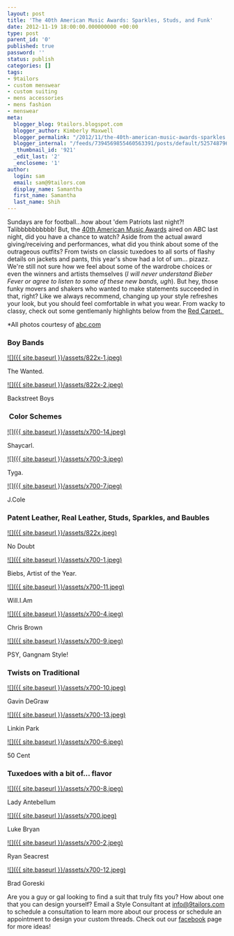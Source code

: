 ```yaml
---
layout: post
title: 'The 40th American Music Awards: Sparkles, Studs, and Funk'
date: 2012-11-19 18:00:00.000000000 +00:00
type: post
parent_id: '0'
published: true
password: ''
status: publish
categories: []
tags:
- 9tailors
- custom menswear
- custom suiting
- mens accessories
- mens fashion
- menswear
meta:
  blogger_blog: 9tailors.blogspot.com
  blogger_author: Kimberly Maxwell
  blogger_permalink: "/2012/11/the-40th-american-music-awards-sparkles.html"
  blogger_internal: "/feeds/7394569855460563391/posts/default/5257487961250399101"
  _thumbnail_id: '921'
  _edit_last: '2'
  _encloseme: '1'
author:
  login: sam
  email: sam@9tailors.com
  display_name: Samantha
  first_name: Samantha
  last_name: Shih
---
```

Sundays are for football...how about 'dem Patriots last night?! Talibbbbbbbbbb! But, the [40th American Music Awards](http://beta.abc.go.com/shows/american-music-awards) aired on ABC last night, did you have a chance to watch? Aside from the actual award giving/receiving and performances, what did you think about some of the outrageous outfits? From twists on classic tuxedoes to all sorts of flashy details on jackets and pants, this year's show had a lot of um... pizazz. We're still not sure how we feel about some of the wardrobe choices or even the winners and artists themselves (_I will never understand Bieber Fever or agree to listen to some of these new bands, ugh_). But hey, those funky movers and shakers who wanted to make statements succeeded in that, right? Like we always recommend, changing up your style refreshes your look, but you should feel comfortable in what you wear. From wacky to classy, check out some gentlemanly highlights below from the [Red Carpet. ](http://beta.abc.go.com/shows/american-music-awards/photos)

*All photos courtesy of [abc.com](http://beta.abc.go.com/shows/american-music-awards)

### Boy Bands

[![]({{ site.baseurl }}/assets/822x-1.jpeg)](http://2.bp.blogspot.com/-n-VMI_34GfI/UKpYxKXMnAI/AAAAAAAABgs/9SeU0H2Nms8/s1600/822x-1.jpeg)

The Wanted.

[![]({{ site.baseurl }}/assets/822x-2.jpeg)](http://1.bp.blogspot.com/-waIbUF0F20Y/UKpYxrz2IWI/AAAAAAAABg0/yX4MDcLRkj0/s1600/822x-2.jpeg)

Backstreet Boys

###  Color Schemes

[![]({{ site.baseurl }}/assets/x700-14.jpeg)](http://3.bp.blogspot.com/-6KEIPxBInAA/UKpY2DStDXI/AAAAAAAABhs/UxMiq1eGge4/s1600/x700-14.jpeg)

Shaycarl.

[![]({{ site.baseurl }}/assets/x700-3.jpeg)](http://2.bp.blogspot.com/-WV0_nGpOwQM/UKpY36Bw9HI/AAAAAAAABh8/xtj4AISLtnQ/s1600/x700-3.jpeg)

Tyga.

[![]({{ site.baseurl }}/assets/x700-7.jpeg)](http://3.bp.blogspot.com/-70ySwy7Hisk/UKpY6Lv66ZI/AAAAAAAABic/FtoYXNMoSaA/s1600/x700-7.jpeg)

J.Cole

### Patent Leather, Real Leather, Studs, Sparkles, and Baubles

[![]({{ site.baseurl }}/assets/822x.jpeg)](http://1.bp.blogspot.com/-gkC_LBdITcA/UKpYyothGBI/AAAAAAAABg8/ZCkFVvKZcFw/s1600/822x.jpeg)

No Doubt

[![]({{ site.baseurl }}/assets/x700-1.jpeg)](http://4.bp.blogspot.com/-HNwBxMHZY3I/UKpYzES7i9I/AAAAAAAABhE/VA1MgRry-tM/s1600/x700-1.jpeg)

Biebs, Artist of the Year.

[![]({{ site.baseurl }}/assets/x700-11.jpeg)](http://2.bp.blogspot.com/-HXno_mtOh_8/UKpY0GCpupI/AAAAAAAABhU/FdoEOjWSX_0/s1600/x700-11.jpeg)

Will.I.Am

[![]({{ site.baseurl }}/assets/x700-4.jpeg)](http://4.bp.blogspot.com/-eFwLFZv1ULo/UKpY4SS_6NI/AAAAAAAABiE/Eq-i3Nv1aZA/s1600/x700-4.jpeg)

Chris Brown

[![]({{ site.baseurl }}/assets/x700-9.jpeg)](http://2.bp.blogspot.com/-Jnn3OZKmoOY/UKpY7WPiiqI/AAAAAAAABio/jID7xo7NY50/s1600/x700-9.jpeg)

PSY, Gangnam Style!

### Twists on Traditional

[![]({{ site.baseurl }}/assets/x700-10.jpeg)](http://1.bp.blogspot.com/-5j4g_sUT8kI/UKpYzhIQfqI/AAAAAAAABhM/PUMo0YcBsrQ/s1600/x700-10.jpeg)

Gavin DeGraw

[![]({{ site.baseurl }}/assets/x700-13.jpeg)](http://1.bp.blogspot.com/-KStl1s6CkEA/UKpY1eZj_HI/AAAAAAAABhk/MEduWr11EYs/s1600/x700-13.jpeg)

Linkin Park

[![]({{ site.baseurl }}/assets/x700-6.jpeg)](http://4.bp.blogspot.com/-aXDg8sSZawc/UKpY5p83dxI/AAAAAAAABiU/2BVrcFMv8-s/s1600/x700-6.jpeg)

50 Cent

### Tuxedoes with a bit of... flavor

[![]({{ site.baseurl }}/assets/x700-8.jpeg)](http://3.bp.blogspot.com/-w72KloGzlUg/UKpY6w54gGI/AAAAAAAABik/HeNntL-UAM4/s1600/x700-8.jpeg)

Lady Antebellum

[![]({{ site.baseurl }}/assets/x700.jpeg)](http://3.bp.blogspot.com/-by501cPlukE/UKpY7-e_tJI/AAAAAAAABiw/gxuRV9BuYOo/s1600/x700.jpeg)

Luke Bryan

[![]({{ site.baseurl }}/assets/x700-2.jpeg)](http://1.bp.blogspot.com/-tQYUDujpjlQ/UKpY22flwJI/AAAAAAAABh0/2FoBj-aLd5A/s1600/x700-2.jpeg)

Ryan Seacrest

[![]({{ site.baseurl }}/assets/x700-12.jpeg)](http://3.bp.blogspot.com/-RynR8NFxzIw/UKpY08EsBVI/AAAAAAAABhc/l6cf3q2UuMg/s1600/x700-12.jpeg)

Brad Goreski

Are you a guy or gal looking to find a suit that truly fits you? How about one that you can design yourself? Email a Style Consultant at [info@9tailors.com](mailto:info@9tailors.com) to schedule a consultation to learn more about our process or schedule an appointment to design your custom threads. Check out our [facebook](https://www.facebook.com/9tailors) page for more ideas!